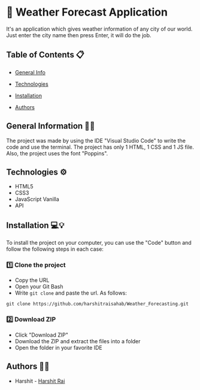 # 🔑 Weather Forecast Application

It's an application which gives weather information of any city of our world. Just enter the city name then press Enter, it will do the job.

## Table of Contents 📋

- [General Info](#General_Information)

- [Technologies](#Technologies)

- [Installation](#Installation)

- [Authors](#Authors)

## General Information 🙋‍♂️

The project was made by using the IDE "Visual Studio Code" to write the code and use the terminal. The project has only 1 HTML, 1 CSS and 1 JS file. Also, the project uses the font "Poppins".

## Technologies ⚙️

- HTML5
- CSS3
- JavaScript Vanilla
- API

## Installation 💻💡

To install the project on your computer, you can use the "Code" button and follow the following steps in each case:

### 1️⃣ Clone the project

- Copy the URL
- Open your Git Bash
- Write `git clone` and paste the url. As follows:

```
git clone https://github.com/harshitraisahab/Weather_Forecasting.git
```

### 2️⃣ Download ZIP

- Click "Download ZIP"
- Download the ZIP and extract the files into a folder
- Open the folder in your favorite IDE

## Authors 🦸‍♀️

- Harshit - [Harshit Rai](https://github.com/harshitraisahab)

